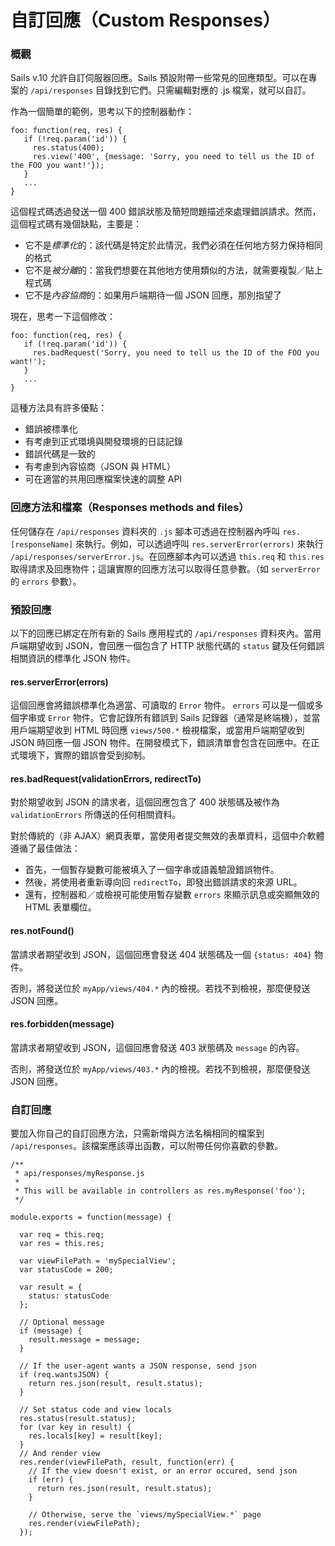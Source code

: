 # 自訂回應（Custom Responses）

### 概觀

Sails v.10 允許自訂伺服器回應。Sails 預設附帶一些常見的回應類型。可以在專案的 `/api/responses` 目錄找到它們。只需編輯對應的 .js 檔案，就可以自訂。

作為一個簡單的範例，思考以下的控制器動作：

```
foo: function(req, res) {
   if (!req.param('id')) {
     res.status(400);
     res.view('400', {message: 'Sorry, you need to tell us the ID of the FOO you want!'});
   }
   ...
}
```

這個程式碼透過發送一個 400 錯誤狀態及簡短問題描述來處理錯誤請求。然而，這個程式碼有幾個缺點，主要是：

* 它不是*標準化*的：該代碼是特定於此情況，我們必須在任何地方努力保持相同的格式
* 它不是*被分離*的：當我們想要在其他地方使用類似的方法，就需要複製／貼上程式碼
* 它不是*內容協商*的：如果用戶端期待一個 JSON 回應，那別指望了

現在，思考一下這個修改：

```
foo: function(req, res) {
   if (!req.param('id')) {
     res.badRequest('Sorry, you need to tell us the ID of the FOO you want!');
   }
   ...
}
```


這種方法具有許多優點：

 - 錯誤被標準化
 - 有考慮到正式環境與開發環境的日誌記錄
 - 錯誤代碼是一致的
 - 有考慮到內容協商（JSON 與 HTML）
 - 可在適當的共用回應檔案快速的調整 API

### 回應方法和檔案（Responses methods and files）

任何儲存在 `/api/responses` 資料夾的 `.js` 腳本可透過在控制器內呼叫 `res.[responseName]` 來執行。例如，可以透過呼叫 `res.serverError(errors)` 來執行 `/api/responses/serverError.js`。在回應腳本內可以透過 `this.req` 和 `this.res` 取得請求及回應物件；這讓實際的回應方法可以取得任意參數。（如 `serverError` 的 `errors` 參數）。

### 預設回應

以下的回應已綁定在所有新的 Sails 應用程式的 `/api/responses` 資料夾內。當用戶端期望收到 JSON，會回應一個包含了 HTTP 狀態代碼的 `status` 鍵及任何錯誤相關資訊的標準化 JSON 物件。

#### res.serverError(errors)

這個回應會將錯誤標準化為適當、可讀取的 `Error` 物件。 `errors` 可以是一個或多個字串或 `Error` 物件。它會記錄所有錯誤到 Sails 記錄器（通常是終端機），並當用戶端期望收到 HTML 時回應 `views/500.*` 檢視檔案，或當用戶端期望收到 JSON 時回應一個 JSON 物件。在開發模式下，錯誤清單會包含在回應中。在正式環境下，實際的錯誤會受到抑制。

#### res.badRequest(validationErrors, redirectTo)

對於期望收到 JSON 的請求者，這個回應包含了 400 狀態碼及被作為 `validationErrors` 所傳送的任何相關資料。

對於傳統的（非 AJAX）網頁表單，當使用者提交無效的表單資料，這個中介軟體遵循了最佳做法：

 - 首先，一個暫存變數可能被填入了一個字串或語義驗證錯誤物件。
 - 然後，將使用者重新導向回 `redirectTo`，即發出錯誤請求的來源 URL。
 - 還有，控制器和／或檢視可能使用暫存變數 `errors` 來顯示訊息或突顯無效的 HTML 表單欄位。


#### res.notFound()

當請求者期望收到 JSON，這個回應會發送 404 狀態碼及一個 `{status: 404}` 物件。

否則，將發送位於 `myApp/views/404.*` 內的檢視。若找不到檢視，那麼便發送 JSON 回應。

#### res.forbidden(message)

當請求者期望收到 JSON，這個回應會發送 403 狀態碼及 `message` 的內容。

否則，將發送位於 `myApp/views/403.*` 內的檢視。若找不到檢視，那麼便發送 JSON 回應。

### 自訂回應

要加入你自己的自訂回應方法，只需新增與方法名稱相同的檔案到 `/api/responses`。該檔案應該導出函數，可以附帶任何你喜歡的參數。

```
/** 
 * api/responses/myResponse.js
 *
 * This will be available in controllers as res.myResponse('foo');
 */

module.exports = function(message) {
   
  var req = this.req;
  var res = this.res;
   
  var viewFilePath = 'mySpecialView';
  var statusCode = 200;

  var result = {
    status: statusCode
  };

  // Optional message
  if (message) {
    result.message = message;
  }

  // If the user-agent wants a JSON response, send json
  if (req.wantsJSON) {
    return res.json(result, result.status);
  }

  // Set status code and view locals
  res.status(result.status);
  for (var key in result) {
    res.locals[key] = result[key];
  }
  // And render view
  res.render(viewFilePath, result, function(err) {
    // If the view doesn't exist, or an error occured, send json
    if (err) {
      return res.json(result, result.status);
    }

    // Otherwise, serve the `views/mySpecialView.*` page
    res.render(viewFilePath);
  });   
```


<docmeta name="uniqueID" value="CustomResponses867259">
<docmeta name="displayName" value="Custom Responses">

